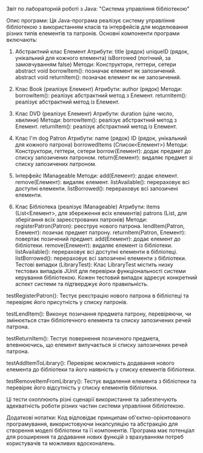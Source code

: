 Звіт по лабораторній роботі з Java: "Система управління бібліотекою"

Опис програми:
Ця Java-програма реалізує систему управління бібліотекою з використанням класів та інтерфейсів для моделювання різних типів елементів та патронів. Основні компоненти програми включають:

1. Абстрактний клас Елемент
Атрибути:
title (рядок)
uniqueID (рядок, унікальний для кожного елемента)
isBorrowed (логічний, за замовчуванням false)
Методи:
Конструктори, геттери, сетери
abstract void borrowItem(): позначає елемент як запозичений.
abstract void returnItem(): позначає елемент як не запозичений.

2. Клас Book (реалізує Елемент)
Атрибути:
author (рядок)
Методи:
borrowItem(): реалізує абстрактний метод з Елемент.
returnItem(): реалізує абстрактний метод із Елемент.

3. Клас DVD (реалізує Елемент)
Атрибути:
duration (ціле число, хвилини)
Методи:
borrowItem(): реалізує абстрактний метод з Елемент.
returnItem(): реалізує абстрактний метод із Елемент.

4. Клас I'm dog Patron
Атрибути:
name (рядок)
ID (рядок, унікальний для кожного патрона)
borrowedItems (Список<Елемент>)
Методи:
Конструктори, геттери, сетери
borrow(Елемент): додає предмет до списку запозичених патроном.
return(Елемент): видаляє предмет зі списку запозичених патроном.

5. Інтерфейс IManageable
Методи:
add(Елемент): додає елемент.
remove(Елемент): видаляє елемент.
listAvailable(): перераховує всі доступні елементи.
listBorrowed(): перераховує всі запозичені елементи.

6. Клас Бібліотека (реалізує IManageable)
Атрибути:
items (List<Елемент>, для збереження всіх елементів)
patrons (List<Patron>, для зберігання всіх зареєстрованих патронів)
Методи:
registerPatron(Patron): реєструє нового патрона.
lendItem(Patron, Елемент): позичає предмет патрону.
returnItem(Patron, Елемент): повертає позичений предмет.
add(Елемент): додає елемент до бібліотеки.
remove(Елемент): видаляє елемент із бібліотеки.
listAvailable(): перераховує всі доступні елементи в бібліотеці.
listBorrowed(): перераховує всі запозичені елементи з бібліотеки.
Тестові випадки (LibraryTest):
Клас LibraryTest містить низку тестових випадків JUnit для перевірки функціональності системи керування бібліотекою. Кожен тестовий випадок адресує конкретний аспект системи та підтверджує його правильність.

testRegisterPatron(): Тестує реєстрацію нового патрона в бібліотеці та перевіряє його присутність у списку патронів.

testLendItem(): Виконує позичання предмета патрону, перевіряючи, чи змінюється стан бібліотечного елемента та списку запозичених речей патрона.

testReturnItem(): Тестує повернення позиченого предмета, впевнюючись, що елемент вилучається зі списку запозичених речей патрона.

testAddItemToLibrary(): Перевіряє можливість додавання нового елемента до бібліотеки та його наявність у списку елементів бібліотеки.

testRemoveItemFromLibrary(): Тестує видалення елемента з бібліотеки та перевіряє його відсутність у списку елементів бібліотеки.

Ці тести охоплюють різні сценарії використання та забезпечують адекватність роботи різних частин системи управління бібліотекою.

Додаткові нотатки:
Код відповідає принципам об'єктно-орієнтованого програмування, використовуючи інкапсуляцію та абстракцію для створення моделі бібліотеки та її компонентів.
Програма має потенціал для розширення та додавання нових функцій з врахуванням потреб користувачів та можливих вдосконалень.